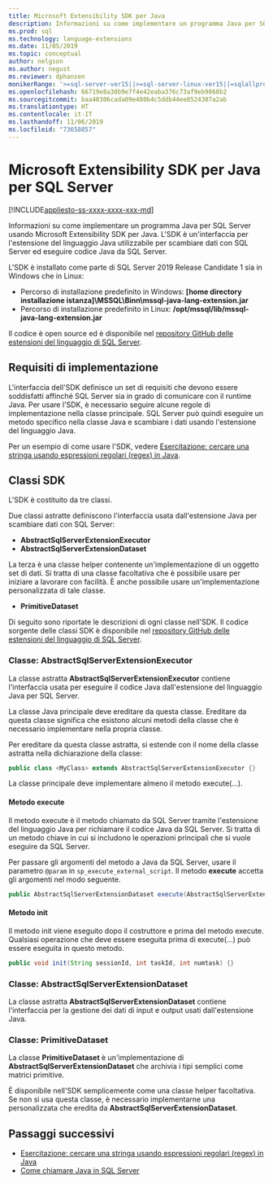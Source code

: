 ```yaml
---
title: Microsoft Extensibility SDK per Java
description: Informazioni su come implementare un programma Java per SQL Server usando Microsoft Extensibility SDK per Java. L'SDK è un'interfaccia per l'estensione del linguaggio Java utilizzabile per scambiare dati con SQL Server ed eseguire codice Java da SQL Server.
ms.prod: sql
ms.technology: language-extensions
ms.date: 11/05/2019
ms.topic: conceptual
author: nelgson
ms.author: negust
ms.reviewer: dphansen
monikerRange: '>=sql-server-ver15||>=sql-server-linux-ver15||=sqlallproducts-allversions'
ms.openlocfilehash: 66719e8a30b9e7f4e42eaba376c73af9eb9868b2
ms.sourcegitcommit: baa40306cada09e480b4c5ddb44ee8524307a2ab
ms.translationtype: HT
ms.contentlocale: it-IT
ms.lasthandoff: 11/06/2019
ms.locfileid: "73658857"
---
```

# <a name="microsoft-extensibility-sdk-for-java-for-sql-server"></a>Microsoft Extensibility SDK per Java per SQL Server
[!INCLUDE[appliesto-ss-xxxx-xxxx-xxx-md](../../includes/appliesto-ss-xxxx-xxxx-xxx-md.md)]

Informazioni su come implementare un programma Java per SQL Server usando Microsoft Extensibility SDK per Java. L'SDK è un'interfaccia per l'estensione del linguaggio Java utilizzabile per scambiare dati con SQL Server ed eseguire codice Java da SQL Server.

L'SDK è installato come parte di SQL Server 2019 Release Candidate 1 sia in Windows che in Linux:

+ Percorso di installazione predefinito in Windows: **[home directory installazione istanza]\MSSQL\Binn\mssql-java-lang-extension.jar**
+ Percorso di installazione predefinito in Linux: **/opt/mssql/lib/mssql-java-lang-extension.jar**

Il codice è open source ed è disponibile nel [repository GitHub delle estensioni del linguaggio di SQL Server](https://github.com/microsoft/sql-server-language-extensions).

## <a name="implementation-requirements"></a>Requisiti di implementazione

L'interfaccia dell'SDK definisce un set di requisiti che devono essere soddisfatti affinché SQL Server sia in grado di comunicare con il runtime Java. Per usare l'SDK, è necessario seguire alcune regole di implementazione nella classe principale. SQL Server può quindi eseguire un metodo specifico nella classe Java e scambiare i dati usando l'estensione del linguaggio Java.

Per un esempio di come usare l'SDK, vedere [Esercitazione: cercare una stringa usando espressioni regolari (regex) in Java](../tutorials/search-for-string-using-regular-expressions-in-java.md).

## <a name="sdk-classes"></a>Classi SDK

L'SDK è costituito da tre classi.

Due classi astratte definiscono l'interfaccia usata dall'estensione Java per scambiare dati con SQL Server:

- **AbstractSqlServerExtensionExecutor**
- **AbstractSqlServerExtensionDataset**

La terza è una classe helper contenente un'implementazione di un oggetto set di dati. Si tratta di una classe facoltativa che è possibile usare per iniziare a lavorare con facilità. È anche possibile usare un'implementazione personalizzata di tale classe.

- **PrimitiveDataset**

Di seguito sono riportate le descrizioni di ogni classe nell'SDK. Il codice sorgente delle classi SDK è disponibile nel [repository GitHub delle estensioni del linguaggio di SQL Server](https://github.com/microsoft/sql-server-language-extensions/tree/master/language-extensions/java/sdk).

### <a name="class-abstractsqlserverextensionexecutor"></a>Classe: AbstractSqlServerExtensionExecutor

La classe astratta **AbstractSqlServerExtensionExecutor** contiene l'interfaccia usata per eseguire il codice Java dall'estensione del linguaggio Java per SQL Server.

La classe Java principale deve ereditare da questa classe. Ereditare da questa classe significa che esistono alcuni metodi della classe che è necessario implementare nella propria classe.

Per ereditare da questa classe astratta, si estende con il nome della classe astratta nella dichiarazione della classe:

```java
public class <MyClass> extends AbstractSqlServerExtensionExecutor {}
```

La classe principale deve implementare almeno il metodo execute(...).

#### <a name="method-execute"></a>Metodo execute

Il metodo execute è il metodo chiamato da SQL Server tramite l'estensione del linguaggio Java per richiamare il codice Java da SQL Server. Si tratta di un metodo chiave in cui si includono le operazioni principali che si vuole eseguire da SQL Server.

Per passare gli argomenti del metodo a Java da SQL Server, usare il parametro `@param` in `sp_execute_external_script`. Il metodo **execute** accetta gli argomenti nel modo seguente.

```java
public AbstractSqlServerExtensionDataset execute(AbstractSqlServerExtensionDataset input, LinkedHashMap<String, Object> params)  {}
```

#### <a name="method-init"></a>Metodo init

Il metodo init viene eseguito dopo il costruttore e prima del metodo execute. Qualsiasi operazione che deve essere eseguita prima di execute(...) può essere eseguita in questo metodo.

```java
public void init(String sessionId, int taskId, int numtask) {}
```

### <a name="class-abstractsqlserverextensiondataset"></a>Classe: AbstractSqlServerExtensionDataset

La classe astratta **AbstractSqlServerExtensionDataset** contiene l'interfaccia per la gestione dei dati di input e output usati dall'estensione Java.


### <a name="class-primitivedataset"></a>Classe: PrimitiveDataset

La classe **PrimitiveDataset** è un'implementazione di **AbstractSqlServerExtensionDataset** che archivia i tipi semplici come matrici primitive.

È disponibile nell'SDK semplicemente come una classe helper facoltativa. Se non si usa questa classe, è necessario implementarne una personalizzata che eredita da **AbstractSqlServerExtensionDataset**.  

## <a name="next-steps"></a>Passaggi successivi

+ [Esercitazione: cercare una stringa usando espressioni regolari (regex) in Java](../tutorials/search-for-string-using-regular-expressions-in-java.md)
+ [Come chiamare Java in SQL Server](call-java-from-sql.md)
